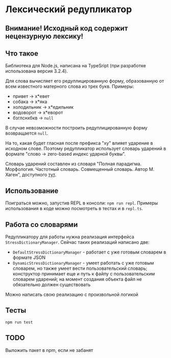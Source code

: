 # Лексический редупликатор

## Внимание! Исходный код содержит нецензурную лексику!

## Что такое
Библиотека для Node.js, написана на TypeSript (при разработке использована версия 3.2.4).

Для слова вычисляет его редуплицированную форму, образованную от всем известного матерного слова из трех букв. Примеры:
* привет -> х\*евет
* собака -> х\*яка
* холодильник -> х\*едильник
* водоворот -> х\*еворот
* бзглснхбкв -> `null`

В случае невозможности построить редуплицированную форму возвращается `null`.

На то, какая будет гласная после префикса "ху" влияет ударение в исходном слове. Поэтому редупликатор использует словарь ударений в формате "слово -> zero-based индекс ударной буквы".

Словарь ударений составлен из словаря "Полная парадигма. Морфология. Частотный словарь. Совмещенный словарь. Автор М. Хаген", доступного [тут](http://www.speakrus.ru/dict/).

## Использование
Поиграться можно, запустив REPL в консоли: `npm run repl`.
Примеры использования в коде можно посмотреть в тестах и в `repl.ts`.

## Работа со словарями
Редупликатору для работы нужна реализация интерфейса `StressDictionaryManager`. Сейчас таких реализаций написано две:
* `DefaultStressDictionaryManager` - работает с уже готовым словарем в формате JSON
* `DynamicStressDictionaryManager` - умеет работать с уже готовым словарем, но также умеет вести пользовательский словарь; конструктор принимает еще и путь к файлу с пользовательским словарем ударений; на момент создания объекта файл не обязательно должен существовать

Можно написать свою реализацию с произвольной логикой

## Тесты
`npm run test`

## TODO
Выложить пакет в npm, если не забанят
